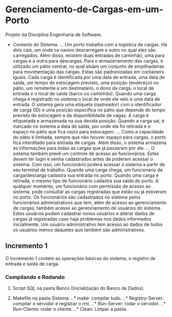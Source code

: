 # Gerenciamento-de-Cargas-em-um-Porto

Projeto da Disciplina Engenharia de Software.

* Contexto do Sistema.
... Um porto trabalha com a logística de cargas. Há dois cais, um onde os navios descarregam e outro no qual eles são carregados. Além disso, existem duas entradas de caminhão, uma para cargas e a outra para descargas. Para o armazenamento das cargas, é utilizado um pátio central, no qual atuam um conjunto de empilhadeiras para movimentação das cargas. Estas são padronizadas em containers iguais. Cada carga é identificada por uma data de entrada, uma data de saída, um tempo de estocagem previsto, uma posição (endereço) no pátio, um remetente e um destinatário, o dono da carga, o local de entrada e o local de saída (barco ou caminhão). Quando uma carga chega é registrado no sistema o local de onde ela veio e uma data de entrada. O sistema gera uma etiqueta (rastreador) com o identificador de carga (ID) e uma posição específica no pátio que depende do tempo previsto de estocagem e da disponibilidade de vagas. A carga é etiquetada e armazenada na sua devida posição. Quando a carga sai, é marcado no sistema a data de saída, por onde ela foi retirada e o espaço no pátio que fica vazio para estocagem.
... Como a capacidade do pátio é limitada, sempre que não houver espaço para cargas, o porto fica interditado para entrada de cargas. Além disso, o sistema armazena as informações para todas as cargas que já passaram por ele.
... O sistema também prevê um controle de acesso ao funcionários. Estes devem ter login e senha cadastrados antes de poderem acessar o sistema. Com isso, um funcionário poderá acessar o sistema a partir de seu terminal de trabalho. Quando uma carga chega, um funcionário de carga/descarga cadastra sua entrada no porto. Quando uma carga é retirada, o mesmo tipo de funcionário cadastra sua saída do porto. A qualquer momento, um funcionário com permissão de acesso ao sistema, pode consultar as cargas registradas que estão ou já estiveram no porto. Os funcionários são cadastrados no sistema pelos funcionários administrativos que tem, além de acesso ao gerenciamento de cargas, também acesso ao gerenciamento de usuários do sistema. Estes usuários podem cadastrar novos usuários e alterar dados de cargas já registradas caso haja problemas nos dados informados inicialmente. Um usuário administrativo tem acesso ao dados de todos os usuários menos daqueles que também são administrativos. 

## Incremento 1

O incremento 1 contém as operações básicas do sistema, o registro de entrada e saída de carga.

### Compilando e Rodando

1. Script SQL na pasta Banco (Inicialização do Banco de Dados).

2. Makefile na pasta Sistema.
..* make: compilar tudo.
..* Registry-Server: compilar o servidor e registrar o rmi.
..* Run-Server: rodar o servidor.
..* Run-Cliente: rodar o cliente.
..* Clean: Limpar a pasta.

